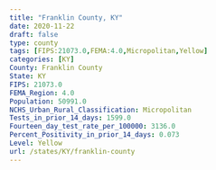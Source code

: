 ```yaml
---
title: "Franklin County, KY"
date: 2020-11-22
draft: false
type: county
tags: [FIPS:21073.0,FEMA:4.0,Micropolitan,Yellow]
categories: [KY]
County: Franklin County
State: KY
FIPS: 21073.0
FEMA_Region: 4.0
Population: 50991.0
NCHS_Urban_Rural_Classification: Micropolitan
Tests_in_prior_14_days: 1599.0
Fourteen_day_test_rate_per_100000: 3136.0
Percent_Positivity_in_prior_14_days: 0.073
Level: Yellow
url: /states/KY/franklin-county
---
```



